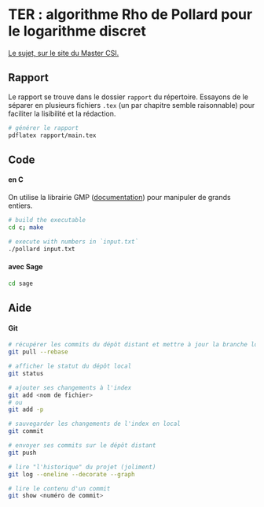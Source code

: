 # TER : algorithme Rho de Pollard pour le logarithme discret

[Le sujet, sur le site du Master CSI.](https://mastercsi.labri.fr/wp-content/uploads/2018/01/TER18.pdf#16)


## Rapport

Le rapport se trouve dans le dossier `rapport` du répertoire.
Essayons de le séparer en plusieurs fichiers `.tex` (un par chapitre semble raisonnable) pour faciliter la lisibilité et la rédaction.

```bash
# générer le rapport
pdflatex rapport/main.tex
```


## Code

#### en C

On utilise la librairie GMP ([documentation](https://gmplib.org/manual/index.html)) pour manipuler de grands entiers.
```bash
# build the executable
cd c; make

# execute with numbers in `input.txt`
./pollard input.txt
```


#### avec Sage

```bash
cd sage
```

## Aide

#### Git

```bash
# récupérer les commits du dépôt distant et mettre à jour la branche locale
git pull --rebase

# afficher le statut du dépôt local
git status

# ajouter ses changements à l'index
git add <nom de fichier>
# ou
git add -p

# sauvegarder les changements de l'index en local
git commit

# envoyer ses commits sur le dépôt distant
git push

# lire "l'historique" du projet (joliment)
git log --oneline --decorate --graph

# lire le contenu d'un commit
git show <numéro de commit>
```
